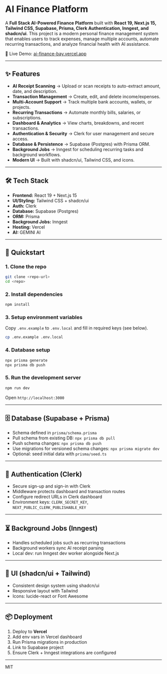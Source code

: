 # AI Finance Platform

A **Full Stack AI-Powered Finance Platform** built with **React 19, Next.js 15, Tailwind CSS, Supabase, Prisma, Clerk Authentication, Inngest, and shadcn/ui**. This project is a modern personal finance management system that enables users to track expenses, manage multiple accounts, automate recurring transactions, and analyze financial health with AI assistance.

🔗 Live Demo: [ai-finance-bay.vercel.app](https://ai-finance-bay.vercel.app/)

---

## ✨ Features

* **AI Receipt Scanning** → Upload or scan receipts to auto-extract amount, date, and description.
* **Transaction Management** → Create, edit, and delete income/expenses.
* **Multi-Account Support** → Track multiple bank accounts, wallets, or projects.
* **Recurring Transactions** → Automate monthly bills, salaries, or subscriptions.
* **Dashboard & Analytics** → View charts, breakdowns, and recent transactions.
* **Authentication & Security** → Clerk for user management and secure access.
* **Database & Persistence** → Supabase (Postgres) with Prisma ORM.
* **Background Jobs** → Inngest for scheduling recurring tasks and background workflows.
* **Modern UI** → Built with shadcn/ui, Tailwind CSS, and icons.

---

## 🛠 Tech Stack

* **Frontend:** React 19 + Next.js 15
* **UI/Styling:** Tailwind CSS + shadcn/ui
* **Auth:** Clerk
* **Database:** Supabase (Postgres)
* **ORM:** Prisma
* **Background Jobs:** Inngest
* **Hosting:** Vercel
* **AI:** GEMINI AI

---



## 🚀 Quickstart

### 1. Clone the repo

```bash
git clone <repo-url>
cd <repo>
```

### 2. Install dependencies

```bash
npm install
```

### 3. Setup environment variables

Copy `.env.example` to `.env.local` and fill in required keys (see below).

```bash
cp .env.example .env.local
```

### 4. Database setup

```bash
npx prisma generate
npx prisma db push
```

### 5. Run the development server

```bash
npm run dev
```

Open `http://localhost:3000`

---


## 🗄 Database (Supabase + Prisma)

* Schema defined in `prisma/schema.prisma`
* Pull schema from existing DB: `npx prisma db pull`
* Push schema changes: `npx prisma db push`
* Use migrations for versioned schema changes: `npx prisma migrate dev`
* Optional: seed initial data with `prisma/seed.ts`

---

## 🔐 Authentication (Clerk)

* Secure sign-up and sign-in with Clerk
* Middleware protects dashboard and transaction routes
* Configure redirect URLs in Clerk dashboard
* Environment keys: `CLERK_SECRET_KEY`, `NEXT_PUBLIC_CLERK_PUBLISHABLE_KEY`

---

## ⏳ Background Jobs (Inngest)

* Handles scheduled jobs such as recurring transactions
* Background workers sync AI receipt parsing
* Local dev: run Inngest dev worker alongside Next.js

---

## 🎨 UI (shadcn/ui + Tailwind)

* Consistent design system using shadcn/ui
* Responsive layout with Tailwind
* Icons: lucide-react or Font Awesome

---


## 📦 Deployment

1. Deploy to **Vercel**
2. Add env vars in Vercel dashboard
3. Run Prisma migrations in production
4. Link to Supabase project
5. Ensure Clerk + Inngest integrations are configured

---





MIT
